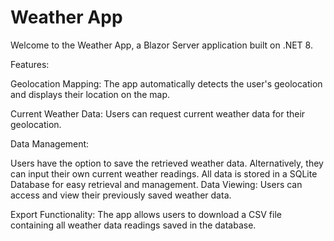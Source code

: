 # Weather App

Welcome to the Weather App, a Blazor Server application built on .NET 8.

Features:

Geolocation Mapping: 
The app automatically detects the user's geolocation and displays their location on the map.

Current Weather Data:
Users can request current weather data for their geolocation.

Data Management:

Users have the option to save the retrieved weather data.
Alternatively, they can input their own current weather readings.
All data is stored in a SQLite Database for easy retrieval and management.
Data Viewing: Users can access and view their previously saved weather data.

Export Functionality:
The app allows users to download a CSV file containing all weather data readings saved in the database.
